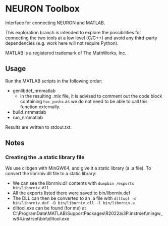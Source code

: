 # NEURON Toolbox

Interface for connecting NEURON and MATLAB.

This exploration branch is intended to explore the possibilities for 
connecting the two tools at a low level (C/C++) and avoid any third-party 
dependencies (e.g. work here will not require Python).

MATLAB is a registered trademark of The MathWorks, Inc. 

## Usage

Run the MATLAB scripts in the following order:
- genlibdef_nrnmatlab
    - in the resulting .mlx file, it is advised to comment out the code
      block containing `hoc_pushx` as we do not need to be able to call
      this function externally.
- build_nrnmatlab
- run_nrnmatlab

Results are written to stdout.txt.

## Notes

### Creating the .a static library file

We use clibgen with MinGW64, and give it a static library (a .a file). To
convert the libnrniv.dll file to a static library:
- We can see the libnrniv.dll contents with `dumpbin /exports bin/libnrniv.dll`
- All the exports listed there were saved to bin/libnrniv.def
- The DLL can then be converted to an .a file with `dlltool -d bin/libnrniv.def -D bin/libnrniv.dll -l bin/libnrniv.a`
- dlltool.exe can be found (for me) at C:\ProgramData\MATLAB\SupportPackages\R2022a\3P.instrset\mingw_w64.instrset\bin\dlltool.exe

